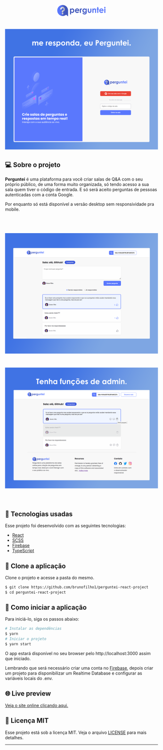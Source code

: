 <div align="center">
  <a target="_blank" href="https://letmeask-c89f9.web.app/"><img alt="Perguntei Logo" width="160px" src="./src/assets/images/perguntei-logo.png" /></a>
</div>

<h1 align="center">
    <img alt="Perguntei" src=".github/perguntei-home.png" />
</h1>


## 💻 Sobre o projeto

<strong>Perguntei</strong> é uma plataforma para você criar salas de Q&A com o seu próprio público, de uma forma muito organizada, só tendo acesso a sua sala quem tiver 
o código de entrada. E só será aceito perguntas de pessoas autenticadas com a conta Google.

Por enquanto só está disponível a versão desktop sem responsividade pra mobile.

<br>

<h1 align="center">
    <img width="900px" alt="Perguntei" src=".github/perguntei-room.png" />
</h1>

<h1 align="center">
    <img width="900px" alt="Perguntei" src=".github/perguntei-admin-room.png" />
</h1>

<br>

## 🧪 Tecnologias usadas

Esse projeto foi desenvolvido com as seguintes tecnologias:

- [React](https://reactjs.org)
- [SCSS](https://sass-lang.com/)
- [Firebase](https://firebase.google.com/)
- [TypeScript](https://www.typescriptlang.org/)

## 🔗  Clone a aplicação

Clone o projeto e acesse a pasta do mesmo.

```bash
$ git clone https://github.com/brunofilho1/perguntei-react-project
$ cd perguntei-react-project
```
## 🚀 Como iniciar a aplicação

Para iniciá-lo, siga os passos abaixo:
```bash
# Instalar as dependências
$ yarn
# Iniciar o projeto
$ yarn start
```
O app estará disponível no seu browser pelo http://localhost:3000 assim que iniciado.

Lembrando que será necessário criar uma conta no [Firebase](https://firebase.google.com/), depois criar um projeto para disponibilizar um Realtime Database e configurar as variáveis locais do .env.

## 🌐 Live preview
<a target="_blank" href="https://letmeask-c89f9.web.app/">Veja o site online clicando aqui.</a>

## 📝 Licença MIT

Esse projeto está sob a licença MIT. Veja o arquivo [LICENSE](LICENSE.md) para mais detalhes.

---
